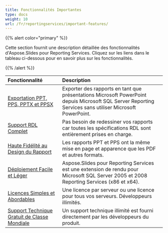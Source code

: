 ```yaml
---
title: Fonctionnalités Importantes
type: docs
weight: 10
url: /fr/reportingservices/important-features/
---
```


{{% alert color="primary" %}} 

Cette section fournit une description détaillée des fonctionnalités d'Aspose.Slides pour Reporting Services. Cliquez sur les liens dans le tableau ci-dessous pour en savoir plus sur les fonctionnalités. 

{{% /alert %}} 

|**Fonctionnalité** |**Description** |
| :- | :- |
|[Exportation PPT, PPS, PPTX et PPSX](/slides/fr/reportingservices/ppt-2c-pps-2c-pptx-and-ppsx-export/)|Exporter des rapports en tant que présentations Microsoft PowerPoint depuis Microsoft SQL Server Reporting Services sans utiliser Microsoft PowerPoint. |
|[Support RDL Complet](/slides/fr/reportingservices/comprehensive-rdl-support/)|Pas besoin de redessiner vos rapports car toutes les spécifications RDL sont entièrement prises en charge. |
|[Haute Fidélité au Design du Rapport](/slides/fr/reportingservices/high-fidelity-to-the-report-design/)|Les rapports PPT et PPS ont la même mise en page et apparence que les PDF et autres formats. |
|[Déploiement Facile et Léger](/slides/fr/reportingservices/easy-and-lightweight-deployment/)|Aspose.Slides pour Reporting Services est une extension de rendu pour Microsoft SQL Server 2005 et 2008 Reporting Services (x86 et x64). |
|[Licences Simples et Abordables](/slides/fr/reportingservices/simple-and-affordable-licensing/)|Une licence par serveur ou une licence pour tous vos serveurs. Développeurs illimités. |
|[Support Technique Gratuit de Classe Mondiale](/slides/fr/reportingservices/world-class-free-technical-support/)|Un support technique illimité est fourni directement par les développeurs du produit. |